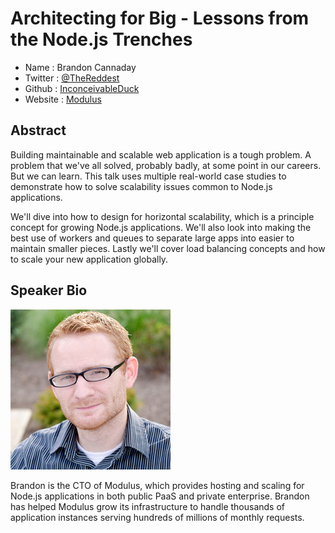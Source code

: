 # Architecting for Big - Lessons from the Node.js Trenches

* Name      : Brandon Cannaday
* Twitter   : [@TheReddest][]
* Github    : [InconceivableDuck][]
* Website   : [Modulus][]

## Abstract

Building maintainable and scalable web application is a tough problem. A problem that we've all solved, probably badly, at some point in our careers. But we can learn. This talk uses multiple real-world case studies to demonstrate how to solve scalability issues common to Node.js applications.

We'll dive into how to design for horizontal scalability, which is a principle concept for growing Node.js applications. We'll also look into making the best use of workers and queues to separate large apps into easier to maintain smaller pieces. Lastly we'll cover load balancing concepts and how to scale your new application globally.

## Speaker Bio

![bio][]

Brandon is the CTO of Modulus, which provides hosting and scaling for Node.js applications in both public PaaS and private enterprise. Brandon has helped Modulus grow its infrastructure to handle thousands of application instances serving hundreds of millions of monthly requests.

[@TheReddest]: https://twitter.com/TheReddest
[InconceivableDuck]: https://github.com/InconceivableDuck
[Modulus]: https://modulus.io
[bio]: ../images/inconceivableduck.png
